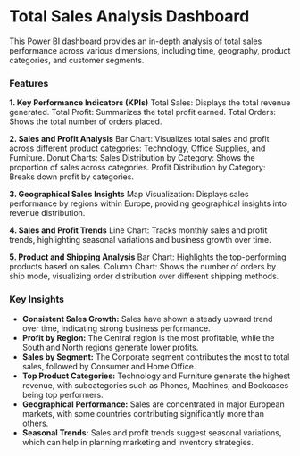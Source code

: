 # Total Sales Analysis Dashboard

This Power BI dashboard provides an in-depth analysis of total sales performance across various dimensions, including time, geography, product categories, and customer segments.

### Features

**1. Key Performance Indicators (KPIs)**
Total Sales: Displays the total revenue generated.
Total Profit: Summarizes the total profit earned.
Total Orders: Shows the total number of orders placed.

**2. Sales and Profit Analysis**
Bar Chart: Visualizes total sales and profit across different product categories: Technology, Office Supplies, and Furniture.
Donut Charts:
Sales Distribution by Category: Shows the proportion of sales across categories.
Profit Distribution by Category: Breaks down profit by categories.

**3. Geographical Sales Insights**
Map Visualization: Displays sales performance by regions within Europe, providing geographical insights into revenue distribution.

**4. Sales and Profit Trends**
Line Chart: Tracks monthly sales and profit trends, highlighting seasonal variations and business growth over time.

**5. Product and Shipping Analysis**
Bar Chart: Highlights the top-performing products based on sales.
Column Chart: Shows the number of orders by ship mode, visualizing order distribution over different shipping methods.

### Key Insights
* **Consistent Sales Growth:** Sales have shown a steady upward trend over time, indicating strong business performance.
* **Profit by Region:** The Central region is the most profitable, while the South and North regions generate lower profits.
* **Sales by Segment:** The Corporate segment contributes the most to total sales, followed by Consumer and Home Office.
* **Top Product Categories:** Technology and Furniture generate the highest revenue, with subcategories such as Phones, Machines, and Bookcases being top performers.
* **Geographical Performance:** Sales are concentrated in major European markets, with some countries contributing significantly more than others.
* **Seasonal Trends:** Sales and profit trends suggest seasonal variations, which can help in planning marketing and inventory strategies.
